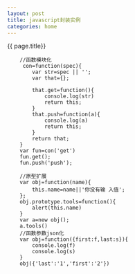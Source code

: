 ```yaml
---
layout: post
title: javascript封装实例
categories: home
---
```

{{ page.title}}
		

		//函数模块化
		 con=function(spec){
			var str=spec || '';
			var that={};

			that.get=function(){
				console.log(str)
				return this;
			}
			that.push=function(a){
				console.log(a)
				return this;
			}
			return that;
		}
		var fun=con('get')
		fun.get();
		fun.push('push');

		//原型扩展
		var obj=function(name){
			this.name=name||'你没有输 入值';
		};
		obj.prototype.tools=function(){
			alert(this.name)
		}
		var a=new obj();
		a.tools()
		//函数参数json化
		var obj=function({first:f,last:s}){
			console.log(f)
			console.log(s)
		}
		obj({'last':'1','first':'2'})